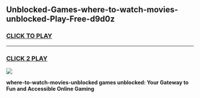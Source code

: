 
## Unblocked-Games-where-to-watch-movies-unblocked-Play-Free-d9d0z
<h3>
<a href="https://premium76.site?title=where-to-watch-movies-unblocked&ref=21A">CLICK TO PLAY</a></h3>
<hr>

<h3>
<a href="https://premium76.site?title=where-to-watch-movies-unblocked&ref=21A">CLICK 2 PLAY</a>
  
</h3>

<a href="https://premium76.site?title=where-to-watch-movies-unblocked&ref=21A"><img src="https://clearcache.store/games.png"></a>


**where-to-watch-movies-unblocked games unblocked: Your Gateway to Fun and Accessible Online Gaming**

